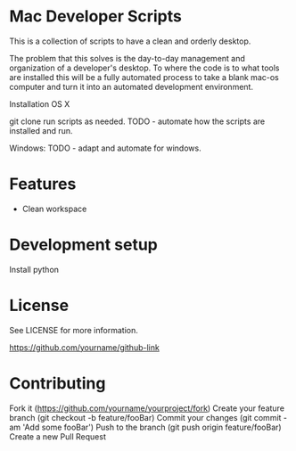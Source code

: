 # Mac Developer Scripts
This is a collection of scripts to have a clean and orderly desktop.  

The problem that this solves is the day-to-day management and organization of a developer's desktop.  To where the code is to what tools are installed this will be a fully automated process to take a blank mac-os computer and turn it into an automated development environment.

Installation
OS X

git clone run scripts as needed.
TODO - automate how the scripts are installed and run.

Windows:
TODO - adapt and automate for windows.

# Features
 - Clean workspace


# Development setup
Install python

# License
See LICENSE for more information.

https://github.com/yourname/github-link

# Contributing
Fork it (https://github.com/yourname/yourproject/fork)
Create your feature branch (git checkout -b feature/fooBar)
Commit your changes (git commit -am 'Add some fooBar')
Push to the branch (git push origin feature/fooBar)
Create a new Pull Request
